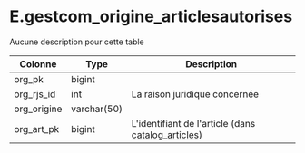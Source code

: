 # E.gestcom_origine_articlesautorises

Aucune description pour cette table

Colonne|Type|Description
---|---|---
org_pk|bigint|
org_rjs_id|int|La raison juridique concernée 
org_origine|varchar(50)|
org_art_pk|bigint|L'identifiant de l'article (dans [catalog_articles](generated_catalog_articles.md)) 
